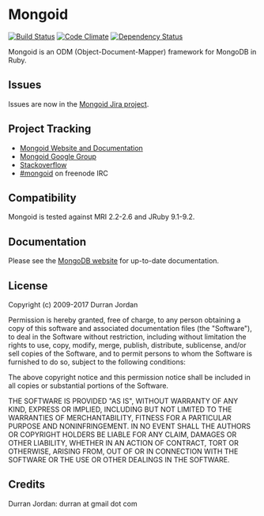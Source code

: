 # Mongoid
[![Build Status](https://travis-ci.org/mongodb/mongoid.svg?branch=master)](https://travis-ci.org/mongodb/mongoid)
[![Code Climate](https://codeclimate.com/github/mongodb/mongoid.svg)](https://codeclimate.com/github/mongodb/mongoid)
[![Dependency Status](https://www.versioneye.com/ruby/mongoid/badge.svg)](https://www.versioneye.com/ruby/mongoid)

Mongoid is an ODM (Object-Document-Mapper) framework for MongoDB in Ruby.

Issues
------

Issues are now in the [Mongoid Jira project](https://jira.mongodb.org/browse/MONGOID/).

Project Tracking
----------------

* [Mongoid Website and Documentation](http://www.mongoid.org)
* [Mongoid Google Group](http://groups.google.com/group/mongoid)
* [Stackoverflow](http://stackoverflow.com/questions/tagged/mongoid)
* [#mongoid](http://webchat.freenode.net/?channels=mongoid) on freenode IRC

Compatibility
-------------

Mongoid is tested against MRI 2.2-2.6 and JRuby 9.1-9.2.

Documentation
-------------

Please see the [MongoDB website](http://docs.mongodb.org/ecosystem/tutorial/ruby-mongoid-tutorial/#ruby-mongoid-tutorial) for up-to-date documentation.

License
-------

Copyright (c) 2009-2017 Durran Jordan

Permission is hereby granted, free of charge, to any person obtaining
a copy of this software and associated documentation files (the
"Software"), to deal in the Software without restriction, including
without limitation the rights to use, copy, modify, merge, publish,
distribute, sublicense, and/or sell copies of the Software, and to
permit persons to whom the Software is furnished to do so, subject to
the following conditions:

The above copyright notice and this permission notice shall be
included in all copies or substantial portions of the Software.

THE SOFTWARE IS PROVIDED "AS IS", WITHOUT WARRANTY OF ANY KIND,
EXPRESS OR IMPLIED, INCLUDING BUT NOT LIMITED TO THE WARRANTIES OF
MERCHANTABILITY, FITNESS FOR A PARTICULAR PURPOSE AND
NONINFRINGEMENT. IN NO EVENT SHALL THE AUTHORS OR COPYRIGHT HOLDERS BE
LIABLE FOR ANY CLAIM, DAMAGES OR OTHER LIABILITY, WHETHER IN AN ACTION
OF CONTRACT, TORT OR OTHERWISE, ARISING FROM, OUT OF OR IN CONNECTION
WITH THE SOFTWARE OR THE USE OR OTHER DEALINGS IN THE SOFTWARE.

Credits
-------

Durran Jordan: durran at gmail dot com
